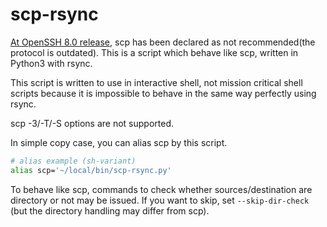 # scp-rsync

[At OpenSSH 8.0 release](http://www.openssh.com/txt/release-8.0), scp has been declared as not recommended(the protocol is outdated). This is a script which behave like scp, written in Python3 with rsync.

This script is written to use in interactive shell, not mission critical shell scripts because it is impossible to behave in the same way perfectly using rsync.

scp -3/-T/-S options are not supported.

In simple copy case, you can alias scp by this script.
```sh
# alias example (sh-variant)
alias scp='~/local/bin/scp-rsync.py'
```

To behave like scp, commands to check whether sources/destination are directory or not may be issued.  If you want to skip, set `--skip-dir-check` (but the directory handling may differ from scp).
